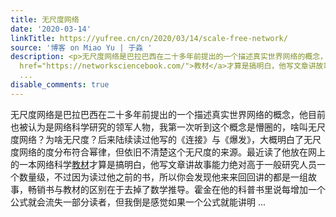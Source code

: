 ```yaml
---
title: 无尺度网络
date: '2020-03-14'
linkTitle: https://yufree.cn/cn/2020/03/14/scale-free-network/
source: '博客 on Miao Yu | 于淼 '
description: <p>无尺度网络是巴拉巴西在二十多年前提出的一个描述真实世界网络的概念，他目前也被认为是网络科学研究的领军人物，我第一次听到这个概念是懵圈的，啥叫无尺度网络？为啥无尺度？后来陆续读过他写的《连接》与《爆发》，大概明白了无尺度网络的度分布符合幂律，但依旧不清楚这个无尺度的来源。最近读了他放在网上的一本网络科学<a
  href="https://networksciencebook.com/">教材</a>才算是搞明白，他写文章讲故事能力绝对高于一般研究人员一个数量级，不过因为读过他之前的书，所以你会发现他来来回回讲的都是一组故事，畅销书与教材的区别在于去掉了数学推导。霍金在他的科普书里说每增加一个公式就会流失一部分读者，但我倒是感觉如果一个公式就能讲明
  ...
disable_comments: true
---
```

<p>无尺度网络是巴拉巴西在二十多年前提出的一个描述真实世界网络的概念，他目前也被认为是网络科学研究的领军人物，我第一次听到这个概念是懵圈的，啥叫无尺度网络？为啥无尺度？后来陆续读过他写的《连接》与《爆发》，大概明白了无尺度网络的度分布符合幂律，但依旧不清楚这个无尺度的来源。最近读了他放在网上的一本网络科学<a href="https://networksciencebook.com/">教材</a>才算是搞明白，他写文章讲故事能力绝对高于一般研究人员一个数量级，不过因为读过他之前的书，所以你会发现他来来回回讲的都是一组故事，畅销书与教材的区别在于去掉了数学推导。霍金在他的科普书里说每增加一个公式就会流失一部分读者，但我倒是感觉如果一个公式就能讲明 ...